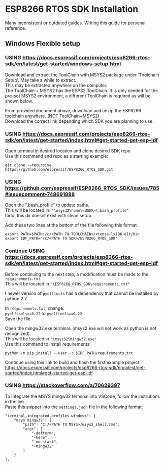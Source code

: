 ﻿# ESP8266 RTOS SDK Installation
Many inconsistent or outdated guides. Writing this guide for personal reference.

## Windows Flexible setup

### USING https://docs.espressif.com/projects/esp8266-rtos-sdk/en/latest/get-started/windows-setup.html

Download and extract the ToolChain with MSYS2 package under 'Toolchain Setup'. May take a while to extract.\
This may be extracted anywhere on the computer.\
The ToolChain + MSYS2 has the ESP32 ToolChain. It is only needed for the pre-set MSYS2 environment, a different ToolChain is required as will be shown below.

From provided document above, download and unzip the ESP8266 toolchain anywhere. (NOT ToolChain+MSYS2)\
Download the correct link depending which SDK you are planning to use.

### USING https://docs.espressif.com/projects/esp8266-rtos-sdk/en/latest/get-started/index.html#get-started-get-esp-idf

Open terminal in desired location and clone desired SDK repo\
Use this command and repo as a starting example:
```
git clone --recursive https://github.com/espressif/ESP8266_RTOS_SDK.git
```

### USING https://github.com/espressif/ESP8266_RTOS_SDK/issues/785#issuecomment-748691888

Open the ".bash_profile" to update paths.\
This will be located in: ```"\msys32\home\<USER>\.bash_profile"```\
todo: this dir doesnt exist with clean setup

Add these two lines at the bottom of the file following this format.
```
export PATH=$PATH:/c/<PATH TO TOOLCHAIN>/xtensa-lx106-elf/bin
export IDF_PATH="/c/<PATH TO SDK>/ESP8266_RTOS_SDK"
```

### Continue USING https://docs.espressif.com/projects/esp8266-rtos-sdk/en/latest/get-started/index.html#get-started-get-esp-idf

Before continuing to the next step, a modification must be made to the ```requirements.txt```\
This will be located in ```"\ESP8266_RTOS_SDK\requirements.txt"```

I newer version of ```pyelftools``` has a dependency that cannot be installed by python 2.7

In ```requirements.txt```, change:\
```pyelftools>=0.22``` to ```pyelftools==0.22```\
Save the file


Open the mingw32.exe terminal. (msys2.exe will not work as python is not recognized)\
This will be located in ```"\msys32\mingw32.exe"```\
Use this command to install requirements:
```
python -m pip install --user -r $IDF_PATH/requirements.txt
```

Continue using this link to build and flash the first example project:
https://docs.espressif.com/projects/esp8266-rtos-sdk/en/latest/get-started/index.html#get-started-get-esp-idf

### USING https://stackoverflow.com/a/70629397
To integrate the MSYS mingw32 terminal into VSCode, follow the instrutions in the link.\
Paste this snippet into the ```settings.json``` file in the following format:
```
"terminal.integrated.profiles.windows": {
    "msys mingw32": {
        "path": "C:/<PATH TO MSYS>/msys2_shell.cmd",
        "args": [
            "-defterm",
            "-here",
            "-no-start",
            "-mingw32"
        ]
    }
},
```

